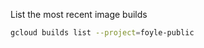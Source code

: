 List the most recent image builds

```bash {"id":"01HZ2GQWVPYWJD70GWFPBMT9ZF"}
gcloud builds list --project=foyle-public
```

